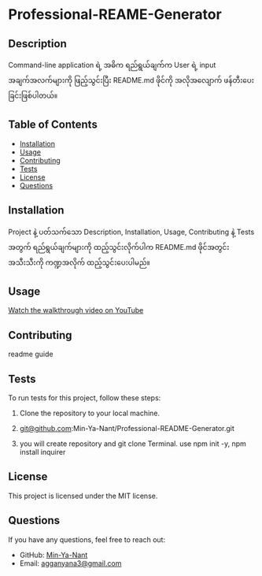 
# Professional-REAME-Generator

## Description
Command-line application ရဲ့ အဓိက ရည်ရွယ်ချက်က User ရဲ့ input အချက်အလက်များကို ဖြည့်သွင်းပြီး README.md ဖိုင်ကို အလိုအလျောက် ဖန်တီးပေးခြင်းဖြစ်ပါတယ်။

## Table of Contents
- [Installation](#installation)
- [Usage](#usage)
- [Contributing](#contributing)
- [Tests](#tests)
- [License](#license)
- [Questions](#questions)

## Installation
Project နဲ့ ပတ်သက်သော Description, Installation, Usage, Contributing နဲ့ Tests အတွက် ရည်ရွယ်ချက်များကို ထည့်သွင်းလိုက်ပါက README.md ဖိုင်အတွင်း အသီးသီးကို ကဏ္ဍအလိုက် ထည့်သွင်းပေးပါမည်။

## Usage
[Watch the walkthrough video on YouTube](https://www.youtube.com/watch?v=6P5lTAOLSyY)


## Contributing
readme guide


## Tests

To run tests for this project, follow these steps:

1. Clone the repository to your local machine.
  
2. git@github.com:Min-Ya-Nant/Professional-README-Generator.git
3. you will create repository and git clone Terminal. use npm init -y, npm  install inquirer



## License
This project is licensed under the MIT license.

## Questions
If you have any questions, feel free to reach out:
- GitHub: [Min-Ya-Nant](https://github.com/Min-Ya-Nant)
- Email: agganyana3@gmail.com
